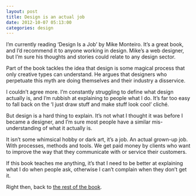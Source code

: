```yaml
---
layout: post
title: Design is an actual job
date: 2012-10-07 05:13:00
categories: design
---
```

I&#8217;m currently reading &#8216;Design Is a Job&#8217; by Mike Monteiro. It&#8217;s a great book, and I&#8217;d recommend it to anyone working in design. Mike&#8217;s a web designer, but I&#8217;m sure his thoughts and stories could relate to any design sector.

<!--more-->

Part of the book tackles the idea that design is some magical process that only creative types can understand. He argues that designers who perpetuate this myth are doing themselves and their industry a disservice.

I couldn&#8217;t agree more. I&#8217;m constantly struggling to define what design actually is, and I&#8217;m rubbish at explaining to people what I do. It&#8217;s far too easy to fall back on the &#8216;I just draw stuff and make stuff look cool&#8217; cliché.

But design is a hard thing to explain. It&#8217;s not what I thought it was before I became a designer, and I&#8217;m sure most people have a similar mis-understanding of what it actually is.

It isn&#8217;t some whimsical hobby or dark art, it&#8217;s a job. An actual grown-up job. With processes, methods and tools. We get paid money by clients who want to improve the way that they communicate with or service their customers.

If this book teaches me anything, it&#8217;s that I need to be better at explaining what I do when people ask, otherwise I can&#8217;t complain when they don&#8217;t get it.

Right then, back to [the rest of the book][1].

 [1]: http://www.abookapart.com/products/design-is-a-job "Design Is a Job"